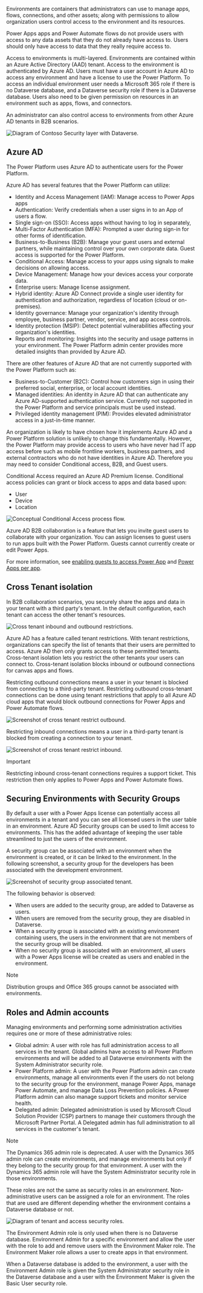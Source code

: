 Environments are containers that administrators can use to manage apps, flows, connections, and other assets; along with permissions to allow organization users control access to the environment and its resources.

Power Apps apps and Power Automate flows do not provide users with access to any data assets that they do not already have access to. Users should only have access to data that they really require access to.

Access to environments is multi-layered. Environments are contained within an Azure Active Directory (AAD) tenant. Access to the environment is authenticated by Azure AD. Users must have a user account in Azure AD to access any environment and have a license to use the Power Platform. To access an individual environment user needs a Microsoft 365 role if there is no Dataverse database, and a Dataverse security role if there is a Dataverse database. Users also need to be given permission on resources in an environment such as apps, flows, and connectors.

An administrator can also control access to environments from other Azure AD tenants in B2B scenarios.

![Diagram of Contoso Security layer with Dataverse.](../media/2-security-layers.png)

## Azure AD

The Power Platform uses Azure AD to authenticate users for the Power Platform.

Azure AD has several features that the Power Platform can utilize:

- Identity and Access Management (IAM): Manage access to Power Apps apps
- Authentication: Verify credentials when a user signs in to an App of users a flow.
- Single sign-on (SSO): Access apps without having to log in separately,
- Multi-Factor Authentication (MFA): Prompted a user during sign-in for other forms of identification.
- Business-to-Business (B2B): Manage your guest users and external partners, while maintaining control over your own corporate data. Guest access is supported for the Power Platform.
- Conditional Access: Manage access to your apps using signals to make decisions on allowing access.
- Device Management: Manage how your devices access your corporate data.
- Enterprise users: Manage license assignment.
- Hybrid identity: Azure AD Connect provide a single user identity for authentication and authorization, regardless of location (cloud or on-premises).
- Identity governance: Manage your organization's identity through employee, business partner, vendor, service, and app access controls.
- Identity protection (MSIP): Detect potential vulnerabilities affecting your organization's identities.
- Reports and monitoring: Insights into the security and usage patterns in your environment. The Power Platform admin center provides more detailed insights than provided by Azure AD.

There are other features of Azure AD that are not currently supported with the Power Platform such as:

- Business-to-Customer (B2C): Control how customers sign in using their preferred social, enterprise, or local account identities.
- Managed identities: An identity in Azure AD that can authenticate any Azure AD-supported authentication service. Currently not supported in the Power Platform and service principals must be used instead.
- Privileged identity management (PIM): Provides elevated administrator access in a just-in-time manner.

An organization is likely to have chosen how it implements Azure AD and a Power Platform solution is unlikely to change this fundamentally. However, the Power Platform may provide access to users who have never had IT app access before such as mobile frontline workers, business partners, and external contractors who do not have identities in Azure AD. Therefore you may need to consider Conditional access, B2B, and Guest users.

Conditional Access required an Azure AD Premium license. Conditional access policies can grant or block access to apps and data based upon:

- User
- Device
- Location

![Conceptual Conditional Access process flow.](../media/2-conditional-access-overview-how-it-works.png)

Azure AD B2B collaboration is a feature that lets you invite guest users to collaborate with your organization. You can assign licenses to guest users to run apps built with the Power Platform. Guests cannot currently create or edit Power Apps.

For more information, see [enabling guests to access Power App](https://docs.microsoft.com/powerapps/maker/canvas-apps/share-app-guests/?azure-portal=true) and [Power Apps per app](https://docs.microsoft.com/power-platform/admin/about-powerapps-perapp/?azure-portal=true).

## Cross Tenant isolation

In B2B collaboration scenarios, you securely share the apps and data in your tenant with a third party's tenant. In the default configuration, each tenant can access the other tenant's resources.

![Cross tenant inbound and outbound restrictions.](../media/2-cross-tenant-no-restrictions.png)

Azure AD has a feature called tenant restrictions. With tenant restrictions, organizations can specify the list of tenants that their users are permitted to access. Azure AD then only grants access to these permitted tenants. Cross-tenant isolation lets you restrict the other tenants your users can connect to. Cross-tenant isolation blocks inbound or outbound connections for canvas apps and flows.

Restricting outbound connections means a user in your tenant is blocked from connecting to a third-party tenant. Restricting outbound cross-tenant connections can be done using tenant restrictions that apply to all Azure AD cloud apps that would block outbound connections for Power Apps and Power Automate flows.

![Screenshot of cross tenant restrict outbound.](../media/2-cross-tenant-restrict-outbound.png)

Restricting inbound connections means a user in a third-party tenant is blocked from creating a connection to your tenant.

![Screenshot of cross tenant restrict inbound.](../media/2-cross-tenant-restrict-inbound.png)

> [!IMPORTANT]
> Restricting inbound cross-tenant connections requires a support ticket. This restriction then only applies to Power Apps and Power Automate flows.

## Securing Environments with Security Groups

By default a user with a Power Apps license can potentially access all environments in a tenant and you can see all licensed users in the user table in an environment. Azure AD Security groups can be used to limit access to environments. This has the added advantage of keeping the user table streamlined to just the  users of the environment.

A security group can be associated with an environment when the environment is created, or it can be linked to the environment. In the following screenshot, a security group for the developers has been associated with the development environment.

![Screenshot of security group associated tenant.](../media/2-tenant-security-group.png)

The following behavior is observed:

- When users are added to the security group, are added to Dataverse as users.
- When users are removed from the security group, they are disabled in Dataverse.
- When a security group is associated with an existing environment containing users, the users in the environment that are not members of the security group will be disabled.
- When no security group is associated with an environment, all users with a Power Apps license will be created as users and enabled in the environment.

> [!NOTE]
> Distribution groups and Office 365 groups cannot be associated with environments.

## Roles and Admin accounts

Managing environments and performing some administration activities requires one or more of these administrative roles:

- Global admin: A user with role has full administration access to all services in the tenant. Global admins have access to all Power Platform environments and will be added to all Dataverse environments with the System Administrator security role.
- Power Platform admin: A user with the Power Platform admin can create environments, manage all environments even if the users do not belong to the security group for the environment, manage Power Apps, manage Power Automate, and manage Data Loss Prevention policies. A Power Platform admin can also manage support tickets and monitor service health.
- Delegated admin: Delegated administration is used by Microsoft Cloud Solution Provider (CSP) partners to manage their customers through the Microsoft Partner Portal. A Delegated admin has full administration to all services in the customer's tenant.

> [!NOTE]
> The Dynamics 365 admin role is deprecated. A user with the Dynamics 365 admin role can create environments, and manage environments but only if they belong to the security group for that environment. A user with the Dynamics 365 admin role will have the System Administrator security role in those environments.

These roles are not the same as security roles in an environment. Non-administrative users can be assigned a role for an environment. The roles that are used are different depending whether the environment contains a Dataverse database or not.

![Diagram of tenant and access security roles.](../media/2-tenant-roles.png)

The Environment Admin role is only used when there is no Dataverse database. Environment Admin for a specific environment and allow the user with the role to add and remove users with the Environment Maker role. The Environment Maker role allows a user to create apps in that environment.

When a Dataverse database is added to the environment, a user with the Environment Admin role is given the System Administrator security role in the Dataverse database and a user with the Environment Maker is given the Basic User security role.

